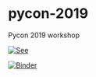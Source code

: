 # pycon-2019
Pycon 2019 workshop

[![See](https://github.com/jupyter/design/blob/master/logos/Badges/nbviewer_badge.svg)](https://nbviewer.jupyter.org/github/howtogeo/pycon-2019/blob/master/geo_intro.ipynb)

[![Binder](https://mybinder.org/badge_logo.svg)](https://mybinder.org/v2/gh/howtogeo/pycon-2019/master)

